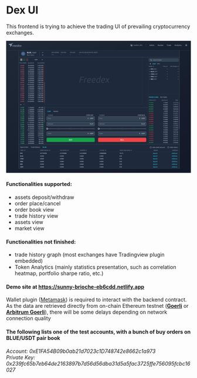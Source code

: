 # Dex UI
This frontend is trying to achieve the trading UI of prevailing cryptocurrency exchanges. 

<img src="doc/img/trade_screen.jpg" width="1200">

#### Functionalities supported:
- assets deposit/withdraw
- order place/cancel
- order book view
- trade history view
- assets view
- market view

#### Functionalities not finished:
- trade history graph (most exchanges have Tradingview plugin embedded)
- Token Analytics (mainly statistics presentation, such as correlation heatmap, portfolio sharpe ratio, etc.)

#### Demo site at https://sunny-brioche-eb6cdd.netlify.app

Wallet plugin ([Metamask](https://metamask.io/)) is required to interact with the backend contract. <br>
As the data are retrieved directly from on-chain Ethereum testnet ([**Goerli**](https://goerli.net/) or [**Arbitrum Goerli**](https://docs.arbiscan.io/v/goerli-arbiscan)), there will be some delays depending on network connection quality

#### The following lists one of the test accounts, with a bunch of buy orders on BLUE/USDT pair book
<em>
Account: 0xE1FA54B09b0ab21d7023c1D748742e8662c1a973<br>
Private Key: 0x239fc65b7eb64de2163897b7d56d56dba31d5a5fac3725ffe756095fcbc16027
</em>
